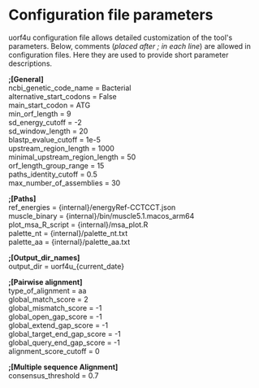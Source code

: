 # Configuration file parameters


uorf4u configuration file allows detailed customization of the tool's parameters. Below, comments (*placed after ; in each line*) are allowed in configuration files. Here they are used to provide short parameter descriptions.


**;[General]**  
ncbi_genetic_code_name = Bacterial  
alternative_start_codons = False  
main_start_codon = ATG  
min_orf_length = 9  
sd_energy_cutoff = -2  
sd_window_length = 20  
blastp_evalue_cutoff = 1e-5  
upstream_region_length = 1000  
minimal_upstream_region_length = 50   
orf_length_group_range = 15  
paths_identity_cutoff = 0.5  
max_number_of_assemblies = 30  

**;[Paths]**  
ref_energies = {internal}/energyRef-CCTCCT.json   
muscle_binary = {internal}/bin/muscle5.1.macos_arm64  
plot_msa_R_script = {internal}/msa_plot.R  
palette_nt = {internal}/palette_nt.txt  
palette_aa = {internal}/palette_aa.txt  

**;[Output_dir_names]**  
output_dir = uorf4u_{current_date}  

**;[Pairwise alignment]**  
type_of_alignment = aa  
global_match_score = 2  
global_mismatch_score = -1  
global_open_gap_score = -1  
global_extend_gap_score = -1  
global_target_end_gap_score = -1  
global_query_end_gap_score = -1  
alignment_score_cutoff = 0  

**;[Multiple sequence Alignment]**  
consensus_threshold = 0.7  